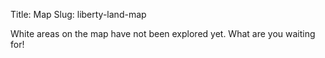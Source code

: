 Title: Map
Slug: liberty-land-map

<link rel="stylesheet" href="/css/leaflet.css" />
<script src="/javascript/leaflet.js"></script>
<link rel="stylesheet" href="/css/Control.FullScreen.css" />
<script src="/javascript/Control.FullScreen.js"></script>
<link rel="stylesheet" href="/css/leaflet-custom.css" />

<div id="map">
<script src="/javascript/map-ayntest.js"></script>

</div>

White areas on the map have not been explored yet. What are you waiting for!
